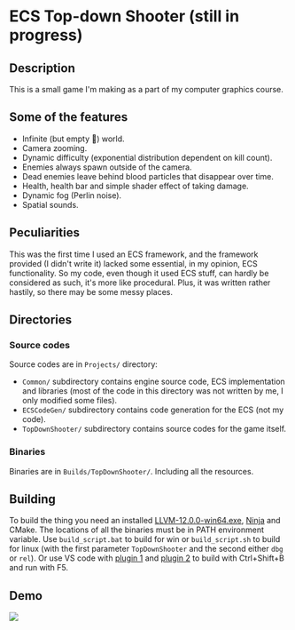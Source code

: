 # ECS Top-down Shooter (still in progress)
## Description
This is a small game I'm making as a part of my computer graphics course.
## Some of the features
* Infinite (but empty 🙂) world.
* Camera zooming.
* Dynamic difficulty (exponential distribution dependent on kill count).
* Enemies always spawn outside of the camera.
* Dead enemies leave behind blood particles that disappear over time.
* Health, health bar and simple shader effect of taking damage.
* Dynamic fog (Perlin noise).
* Spatial sounds.
## Peculiarities
This was the first time I used an ECS framework, and the framework provided (I didn't write it) lacked some essential, in my opinion, ECS functionality. So my code, even though it used ECS stuff, can hardly be considered as such, it's more like procedural. Plus, it was written rather hastily, so there may be some messy places.
## Directories
### Source codes
Source codes are in `Projects/` directory:
* `Common/` subdirectory contains engine source code, ECS implementation and libraries (most of the code in this directory was not written by me, I only modified some files).
* `ECSCodeGen/` subdirectory contains code generation for the ECS (not my code).
* `TopDownShooter/` subdirectory contains source codes for the game itself.
### Binaries
Binaries are in `Builds/TopDownShooter/`. Including all the resources.
## Building
To build the thing you need an installed [LLVM-12.0.0-win64.exe](https://github.com/llvm/llvm-project/releases/tag/llvmorg-12.0.0), [Ninja](https://github.com/ninja-build/ninja) and CMake. The locations of all the binaries must be in PATH environment variable. Use `build_script.bat` to build for win or `build_script.sh` to build for linux (with the first parameter `TopDownShooter` and the second either `dbg` or `rel`). Or use VS code with [plugin 1](https://marketplace.visualstudio.com/items?itemName=ms-vscode.cpptools) and [plugin 2](https://marketplace.visualstudio.com/items?itemName=AlexandrShcherbakov.launchoption
) to build with Ctrl+Shift+B and run with F5.
## Demo
<img src="demo.gif?raw=true">
